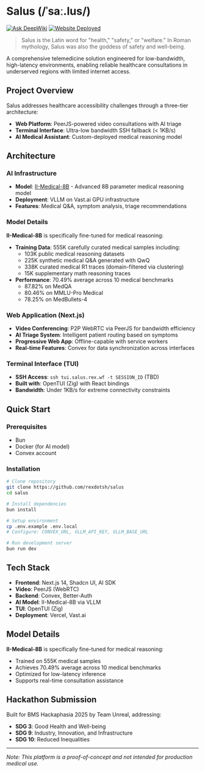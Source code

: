 # Salus (/ˈsaː.lus/)
[![Ask DeepWiki](https://deepwiki.com/badge.svg)](https://deepwiki.com/rexdotsh/salus) [![Website Deployed](https://deploy-badge.vercel.app/vercel?url=https%3A%2F%2Fsalus.rex.wf&name=Vercel)](https://salus.rex.wf)

> Salus is the Latin word for "health," "safety," or "welfare." In Roman mythology, Salus was also the goddess of safety and well-being.

A comprehensive telemedicine solution engineered for low-bandwidth, high-latency environments, enabling reliable healthcare consultations in underserved regions with limited internet access.

## Project Overview

Salus addresses healthcare accessibility challenges through a three-tier architecture:
- **Web Platform**: PeerJS-powered video consultations with AI triage
- **Terminal Interface**: Ultra-low bandwidth SSH fallback (< 1KB/s)
- **AI Medical Assistant**: Custom-deployed medical reasoning model

## Architecture

### AI Infrastructure
- **Model**: [II-Medical-8B](https://huggingface.co/Intelligent-Internet/II-Medical-8B) - Advanced 8B parameter medical reasoning model
- **Deployment**: VLLM on Vast.ai GPU infrastructure
- **Features**: Medical Q&A, symptom analysis, triage recommendations

### Model Details

**II-Medical-8B** is specifically fine-tuned for medical reasoning:
- **Training Data**: 555K carefully curated medical samples including:
  - 103K public medical reasoning datasets
  - 225K synthetic medical Q&A generated with QwQ
  - 338K curated medical R1 traces (domain-filtered via clustering)
  - 15K supplementary math reasoning traces
- **Performance**: 70.49% average across 10 medical benchmarks
  - 87.82% on MedQA
  - 80.46% on MMLU-Pro Medical
  - 78.25% on MedBullets-4

### Web Application (Next.js)
- **Video Conferencing**: P2P WebRTC via PeerJS for bandwidth efficiency
- **AI Triage System**: Intelligent patient routing based on symptoms
- **Progressive Web App**: Offline-capable with service workers
- **Real-time Features**: Convex for data synchronization across interfaces

### Terminal Interface (TUI)
- **SSH Access**: `ssh tui.salus.rex.wf -t SESSION_ID` (TBD)
- **Built with**: OpenTUI (Zig) with React bindings
- **Bandwidth**: Under 1KB/s for extreme connectivity constraints

## Quick Start

### Prerequisites
- Bun
- Docker (for AI model)
- Convex account

### Installation

```bash
# Clone repository
git clone https://github.com/rexdotsh/salus
cd salus

# Install dependencies
bun install

# Setup environment
cp .env.example .env.local
# Configure: CONVEX_URL, VLLM_API_KEY, VLLM_BASE_URL

# Run development server
bun run dev
```

## Tech Stack

- **Frontend**: Next.js 14, Shadcn UI, AI SDK
- **Video**: PeerJS (WebRTC)
- **Backend**: Convex, Better-Auth
- **AI Model**: II-Medical-8B via VLLM
- **TUI**: OpenTUI (Zig)
- **Deployment**: Vercel, Vast.ai

## Model Details

**II-Medical-8B** is specifically fine-tuned for medical reasoning:
- Trained on 555K medical samples
- Achieves 70.49% average across 10 medical benchmarks
- Optimized for low-latency inference
- Supports real-time consultation assistance

## Hackathon Submission

Built for BMS Hackaphasia 2025 by Team Unreal, addressing:
- **SDG 3**: Good Health and Well-being
- **SDG 9**: Industry, Innovation, and Infrastructure  
- **SDG 10**: Reduced Inequalities

---

*Note: This platform is a proof-of-concept and not intended for production medical use.*